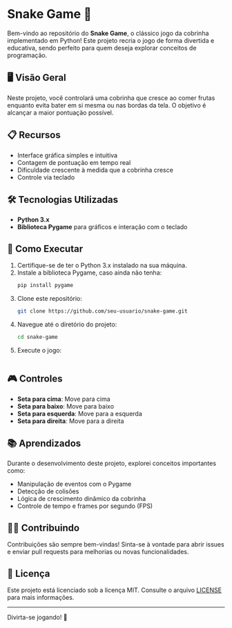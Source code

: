 # Snake Game 🐍

Bem-vindo ao repositório do **Snake Game**, o clássico jogo da cobrinha implementado em Python! Este projeto recria o jogo de forma divertida e educativa, sendo perfeito para quem deseja explorar conceitos de programação.

## 🖥️ Visão Geral

Neste projeto, você controlará uma cobrinha que cresce ao comer frutas enquanto evita bater em si mesma ou nas bordas da tela. O objetivo é alcançar a maior pontuação possível.

## 📋 Recursos

- Interface gráfica simples e intuitiva
- Contagem de pontuação em tempo real
- Dificuldade crescente à medida que a cobrinha cresce
- Controle via teclado

## 🛠️ Tecnologias Utilizadas

- **Python 3.x**
- **Biblioteca Pygame** para gráficos e interação com o teclado

## 🚀 Como Executar

1. Certifique-se de ter o Python 3.x instalado na sua máquina.
2. Instale a biblioteca Pygame, caso ainda não tenha:
   ```bash
   pip install pygame
   ```
3. Clone este repositório:
   ```bash
   git clone https://github.com/seu-usuario/snake-game.git
   ```
4. Navegue até o diretório do projeto:
   ```bash
   cd snake-game
   ```
5. Execute o jogo:
   ```bash
   ```

## 🎮 Controles

- **Seta para cima**: Move para cima
- **Seta para baixo**: Move para baixo
- **Seta para esquerda**: Move para a esquerda
- **Seta para direita**: Move para a direita


## 📚 Aprendizados

Durante o desenvolvimento deste projeto, explorei conceitos importantes como:

- Manipulação de eventos com o Pygame
- Detecção de colisões
- Lógica de crescimento dinâmico da cobrinha
- Controle de tempo e frames por segundo (FPS)

## 🧑‍💻 Contribuindo

Contribuições são sempre bem-vindas! Sinta-se à vontade para abrir issues e enviar pull requests para melhorias ou novas funcionalidades.

## 📄 Licença

Este projeto está licenciado sob a licença MIT. Consulte o arquivo [LICENSE](LICENSE) para mais informações.

---

Divirta-se jogando! 🎉
